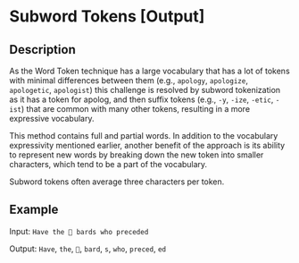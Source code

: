 # Subword Tokens [Output]

## Description

As the Word Token technique has a large vocabulary that has a lot of tokens with minimal differences between them (e.g., `apology`, `apologize`, `apologetic`, `apologist`) this challenge is resolved by subword tokenization as it has a token for apolog, and then suffix tokens (e.g., `-y`, `-ize`, `-etic`, `-ist`) that are common with many other tokens, resulting in a more expressive vocabulary.

This method contains full and partial words.
In addition to the vocabulary expressivity mentioned earlier, another benefit of the approach is its ability to represent new words by breaking down the new token into smaller characters, which tend to be a part of the vocabulary.

Subword tokens often average three characters per token.

## Example

Input: `Have the 🎵 bards who preceded`

Output: `Have`, `the`, `🎵`, `bard`, `s`, `who`, `preced`, `ed`
